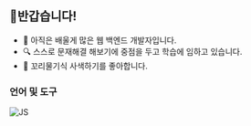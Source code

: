 ## 👋반갑습니다!

<!--
**goodjean/goodjean** is a ✨ _special_ ✨ repository because its `README.md` (this file) appears on your GitHub profile.

Here are some ideas to get you started:
-->
- 📖 아직은 배울게 많은 웹 백엔드 개발자입니다.
- 🔍 스스로 문재해결 해보기에 중점을 두고 학습에 임하고 있습니다.
- 🤔 꼬리물기식 사색하기를 좋아합니다.

### 언어 및 도구


<img alt="JS" src ="https://img.shields.io/badge/JS-javascript%20(1).svg?&style=for-the-badge&logo=JS&logoColor=white"/>
